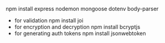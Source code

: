 npm install express nodemon mongoose dotenv body-parser
* for validation
npm install joi 
* for encryption and decryption
npm install bcryptjs
* for generating auth tokens
npm install jsonwebtoken